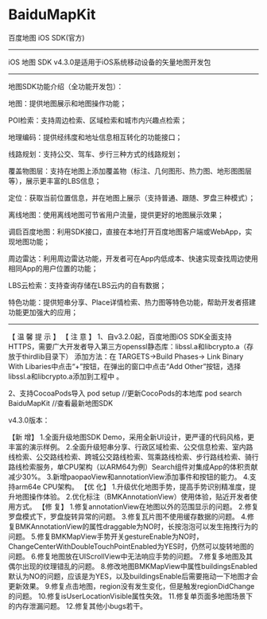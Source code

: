 # BaiduMapKit

百度地图 iOS SDK(官方)

--------------------------------------------------------------------------------------

iOS 地图 SDK v4.3.0是适用于iOS系统移动设备的矢量地图开发包

--------------------------------------------------------------------------------------

地图SDK功能介绍（全功能开发包）：

地图：提供地图展示和地图操作功能；

POI检索：支持周边检索、区域检索和城市内兴趣点检索；

地理编码：提供经纬度和地址信息相互转化的功能接口；

线路规划：支持公交、驾车、步行三种方式的线路规划；

覆盖物图层：支持在地图上添加覆盖物（标注、几何图形、热力图、地形图图层等），展示更丰富的LBS信息；

定位：获取当前位置信息，并在地图上展示（支持普通、跟随、罗盘三种模式）；

离线地图：使用离线地图可节省用户流量，提供更好的地图展示效果；

调启百度地图：利用SDK接口，直接在本地打开百度地图客户端或WebApp，实现地图功能；

周边雷达：利用周边雷达功能，开发者可在App内低成本、快速实现查找周边使用相同App的用户位置的功能；

LBS云检索：支持查询存储在LBS云内的自有数据；

特色功能：提供短串分享、Place详情检索、热力图等特色功能，帮助开发者搭建功能更加强大的应用；


--------------------------------------------------------------------------------------
 
 
 【 温 馨 提 示 】
 【 注 意 】
 1、自v3.2.0起，百度地图iOS SDK全面支持HTTPS，需要广大开发者导入第三方openssl静态库：libssl.a和libcrypto.a（存放于thirdlib目录下）
 添加方法：在 TARGETS->Build Phases-> Link Binary With Libaries中点击“+”按钮，在弹出的窗口中点击“Add Other”按钮，选择libssl.a和libcrypto.a添加到工程中 。
 
 2、支持CocoaPods导入
 pod setup //更新CocoPods的本地库
 pod search BaiduMapKit  //查看最新地图SDK
 
 
 

v4.3.0版本：

【新 增】
1.全面升级地图SDK Demo，采用全新UI设计，更严谨的代码风格，更丰富的演示样例。
2.全面升级短串分享、行政区域检索、公交信息检索、室内路线检索、公交路线检索、跨城公交路线检索、驾乘路线检索、步行路线检索、骑行路线检索服务，单CPU架构（以ARM64为例）Search组件对集成App的体积贡献减少30%。
3.新增paopaoView和annotationView添加事件和按钮的能力。
4.支持arm64e CPU架构。
【优 化】
1.升级优化地图手势，提高手势识别精准度，提升地图操作体验。
2.优化标注（BMKAnnotationView）使用体验，贴近开发者使用方式。
【修 复】
1.修复annotationView在地图以外的范围显示的问题。
2.修复罗盘模式下，罗盘旋转异常的问题。
3.修复瓦片图不使用缓存数据的问题。
4.修复BMKAnnotationView的属性draggable为NO时，长按泡泡可以发生拖拽行为的问题。
5.修复BMKMapView手势开关gestureEnable为NO时，ChangeCenterWithDoubleTouchPointEnabled为YES时，仍然可以旋转地图的问题。
6.修复地图放在UIScrollView中无法响应手势的问题。
7.修复多地图及其偶尔出现的纹理错乱的问题。
8.修改地图BMKMapView中属性buildingsEnabled默认为NO的问题，应该是为YES，以及buildingsEnable后需要拖动一下地图才会更新效果。
9.修复点击地图，region没有发生变化，但是触发regionDidChange的问题。
10.修复isUserLocationVisible属性失效。
11.修复单页面多地图场景下的内存泄漏问题。
12.修复其他小bugs若干。
